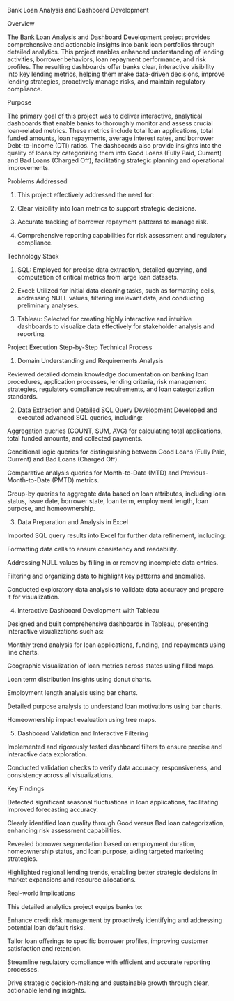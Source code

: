 Bank Loan Analysis and Dashboard Development

Overview

The Bank Loan Analysis and Dashboard Development project provides comprehensive and actionable insights into bank loan portfolios through detailed analytics. This project enables enhanced understanding of lending activities, borrower behaviors, loan repayment performance, and risk profiles. The resulting dashboards offer banks clear, interactive visibility into key lending metrics, helping them make data-driven decisions, improve lending strategies, proactively manage risks, and maintain regulatory compliance.

Purpose

The primary goal of this project was to deliver interactive, analytical dashboards that enable banks to thoroughly monitor and assess crucial loan-related metrics. These metrics include total loan applications, total funded amounts, loan repayments, average interest rates, and borrower Debt-to-Income (DTI) ratios. The dashboards also provide insights into the quality of loans by categorizing them into Good Loans (Fully Paid, Current) and Bad Loans (Charged Off), facilitating strategic planning and operational improvements.

Problems Addressed

1. This project effectively addressed the need for:

2. Clear visibility into loan metrics to support strategic decisions.

3. Accurate tracking of borrower repayment patterns to manage risk.

4. Comprehensive reporting capabilities for risk assessment and regulatory compliance.


Technology Stack

1. SQL: Employed for precise data extraction, detailed querying, and computation of critical metrics from large loan datasets.

2. Excel: Utilized for initial data cleaning tasks, such as formatting cells, addressing NULL values, filtering irrelevant data, and 
   conducting preliminary analyses.

3. Tableau: Selected for creating highly interactive and intuitive dashboards to visualize data effectively for stakeholder analysis and 
   reporting.


Project Execution
Step-by-Step Technical Process

1. Domain Understanding and Requirements Analysis

Reviewed detailed domain knowledge documentation on banking loan procedures, application processes, lending criteria, risk management strategies, regulatory compliance requirements, and loan categorization standards.


2. Data Extraction and Detailed SQL Query Development
   Developed and executed advanced SQL queries, including:

Aggregation queries (COUNT, SUM, AVG) for calculating total applications, total funded amounts, and collected payments.

Conditional logic queries for distinguishing between Good Loans (Fully Paid, Current) and Bad Loans (Charged Off).

Comparative analysis queries for Month-to-Date (MTD) and Previous-Month-to-Date (PMTD) metrics.

Group-by queries to aggregate data based on loan attributes, including loan status, issue date, borrower state, loan term, employment length, loan purpose, and homeownership.


3. Data Preparation and Analysis in Excel

Imported SQL query results into Excel for further data refinement, including:

Formatting data cells to ensure consistency and readability.

Addressing NULL values by filling in or removing incomplete data entries.

Filtering and organizing data to highlight key patterns and anomalies.

Conducted exploratory data analysis to validate data accuracy and prepare it for visualization.


4. Interactive Dashboard Development with Tableau

Designed and built comprehensive dashboards in Tableau, presenting interactive visualizations such as:

Monthly trend analysis for loan applications, funding, and repayments using line charts.

Geographic visualization of loan metrics across states using filled maps.

Loan term distribution insights using donut charts.

Employment length analysis using bar charts.

Detailed purpose analysis to understand loan motivations using bar charts.

Homeownership impact evaluation using tree maps.


5. Dashboard Validation and Interactive Filtering

Implemented and rigorously tested dashboard filters to ensure precise and interactive data exploration.

Conducted validation checks to verify data accuracy, responsiveness, and consistency across all visualizations.


Key Findings

Detected significant seasonal fluctuations in loan applications, facilitating improved forecasting accuracy.

Clearly identified loan quality through Good versus Bad loan categorization, enhancing risk assessment capabilities.

Revealed borrower segmentation based on employment duration, homeownership status, and loan purpose, aiding targeted marketing strategies.

Highlighted regional lending trends, enabling better strategic decisions in market expansions and resource allocations.


Real-world Implications

This detailed analytics project equips banks to:

Enhance credit risk management by proactively identifying and addressing potential loan default risks.

Tailor loan offerings to specific borrower profiles, improving customer satisfaction and retention.

Streamline regulatory compliance with efficient and accurate reporting processes.

Drive strategic decision-making and sustainable growth through clear, actionable lending insights.
